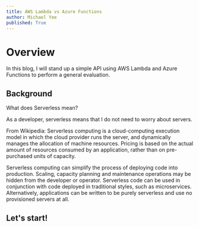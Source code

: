 ```yaml
---
title: AWS Lambda vs Azure Functions
author: Michael Yee
published: True
---
```


# Overview

In this blog, I will stand up a simple API using AWS Lambda and Azure Functions to perform a general evaluation.

## Background

What does Serverless mean?

As a developer, serverless means that I do not need to worry about servers.

From Wikipedia:
Serverless computing is a cloud-computing execution model in which the cloud provider runs the server, and dynamically manages the allocation of machine resources. Pricing is based on the actual amount of resources consumed by an application, rather than on pre-purchased units of capacity.

Serverless computing can simplify the process of deploying code into production. Scaling, capacity planning and maintenance operations may be hidden from the developer or operator. Serverless code can be used in conjunction with code deployed in traditional styles, such as microservices. Alternatively, applications can be written to be purely serverless and use no provisioned servers at all.

## Let's start!


